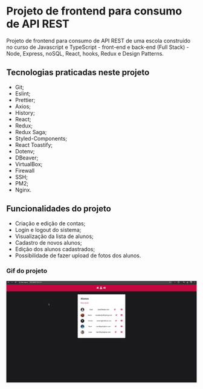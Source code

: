 # Projeto de frontend para consumo de API REST

Projeto de frontend para consumo de API REST de uma escola construído no curso de Javascript e TypeScript - front-end e back-end (Full Stack) - Node, Express, noSQL, React, hooks, Redux e Design Patterns.

## Tecnologias praticadas neste projeto

- Git;
- Eslint;
- Prettier;
- Axios;
- History;
- React;
- Redux;
- Redux Saga;
- Styled-Components;
- React Toastify;
- Dotenv;
- DBeaver;
- VirtualBox;
- Firewall
- SSH;
- PM2;
- Nginx.

## Funcionalidades do projeto

- Criação e edição de contas;
- Login e logout do sistema;
- Visualização da lista de alunos;
- Cadastro de novos alunos;
- Edição dos alunos cadastrados;
- Possibilidade de fazer upload de fotos dos alunos.

### Gif do projeto

![consumir_api.gif](./consumir_api.gif)
